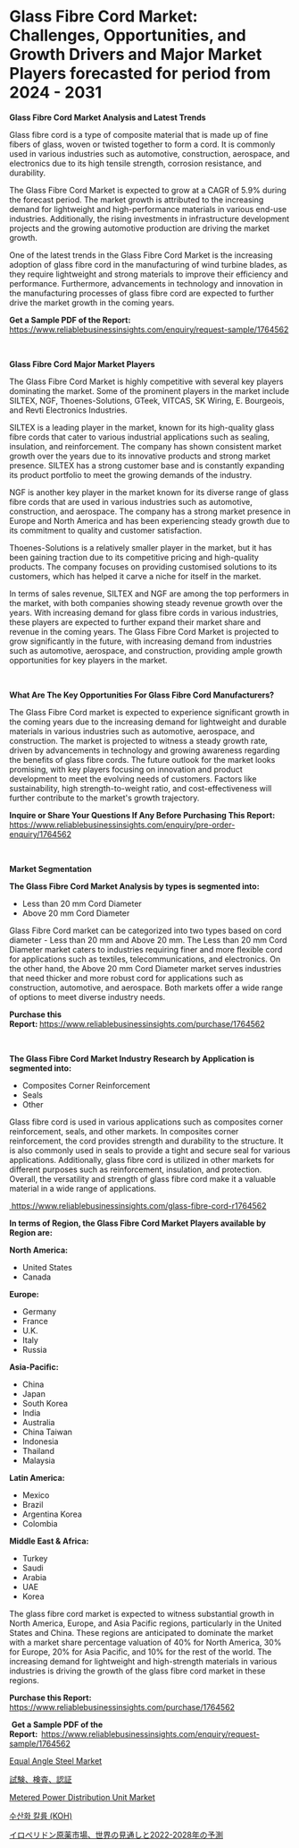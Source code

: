 <p><h1>Glass Fibre Cord Market: Challenges, Opportunities, and Growth Drivers and Major Market Players forecasted for period from 2024 - 2031</h1></p><p><strong>Glass Fibre Cord Market Analysis and Latest Trends</strong></p>
<p><p>Glass fibre cord is a type of composite material that is made up of fine fibers of glass, woven or twisted together to form a cord. It is commonly used in various industries such as automotive, construction, aerospace, and electronics due to its high tensile strength, corrosion resistance, and durability.</p><p>The Glass Fibre Cord Market is expected to grow at a CAGR of 5.9% during the forecast period. The market growth is attributed to the increasing demand for lightweight and high-performance materials in various end-use industries. Additionally, the rising investments in infrastructure development projects and the growing automotive production are driving the market growth.</p><p>One of the latest trends in the Glass Fibre Cord Market is the increasing adoption of glass fibre cord in the manufacturing of wind turbine blades, as they require lightweight and strong materials to improve their efficiency and performance. Furthermore, advancements in technology and innovation in the manufacturing processes of glass fibre cord are expected to further drive the market growth in the coming years.</p></p>
<p><strong>Get a Sample PDF of the Report:&nbsp;</strong> <a href="https://www.reliablebusinessinsights.com/enquiry/request-sample/1764562">https://www.reliablebusinessinsights.com/enquiry/request-sample/1764562</a></p>
<p>&nbsp;</p>
<p><strong>Glass Fibre Cord Major Market Players</strong></p>
<p><p>The Glass Fibre Cord Market is highly competitive with several key players dominating the market. Some of the prominent players in the market include SILTEX, NGF, Thoenes-Solutions, GTeek, VITCAS, SK Wiring, E. Bourgeois, and Revti Electronics Industries.</p><p>SILTEX is a leading player in the market, known for its high-quality glass fibre cords that cater to various industrial applications such as sealing, insulation, and reinforcement. The company has shown consistent market growth over the years due to its innovative products and strong market presence. SILTEX has a strong customer base and is constantly expanding its product portfolio to meet the growing demands of the industry.</p><p>NGF is another key player in the market known for its diverse range of glass fibre cords that are used in various industries such as automotive, construction, and aerospace. The company has a strong market presence in Europe and North America and has been experiencing steady growth due to its commitment to quality and customer satisfaction.</p><p>Thoenes-Solutions is a relatively smaller player in the market, but it has been gaining traction due to its competitive pricing and high-quality products. The company focuses on providing customised solutions to its customers, which has helped it carve a niche for itself in the market.</p><p>In terms of sales revenue, SILTEX and NGF are among the top performers in the market, with both companies showing steady revenue growth over the years. With increasing demand for glass fibre cords in various industries, these players are expected to further expand their market share and revenue in the coming years. The Glass Fibre Cord Market is projected to grow significantly in the future, with increasing demand from industries such as automotive, aerospace, and construction, providing ample growth opportunities for key players in the market.</p></p>
<p>&nbsp;</p>
<p><strong>What Are The Key Opportunities For Glass Fibre Cord Manufacturers?</strong></p>
<p><p>The Glass Fibre Cord market is expected to experience significant growth in the coming years due to the increasing demand for lightweight and durable materials in various industries such as automotive, aerospace, and construction. The market is projected to witness a steady growth rate, driven by advancements in technology and growing awareness regarding the benefits of glass fibre cords. The future outlook for the market looks promising, with key players focusing on innovation and product development to meet the evolving needs of customers. Factors like sustainability, high strength-to-weight ratio, and cost-effectiveness will further contribute to the market's growth trajectory.</p></p>
<p><strong>Inquire or Share Your Questions If Any Before Purchasing This Report:</strong> <a href="https://www.reliablebusinessinsights.com/enquiry/pre-order-enquiry/1764562">https://www.reliablebusinessinsights.com/enquiry/pre-order-enquiry/1764562</a></p>
<p>&nbsp;</p>
<p><strong>Market Segmentation</strong></p>
<p><strong>The Glass Fibre Cord Market Analysis by types is segmented into:</strong></p>
<p><ul><li>Less than 20 mm Cord Diameter</li><li>Above 20 mm Cord Diameter</li></ul></p>
<p><p>Glass Fibre Cord market can be categorized into two types based on cord diameter - Less than 20 mm and Above 20 mm. The Less than 20 mm Cord Diameter market caters to industries requiring finer and more flexible cord for applications such as textiles, telecommunications, and electronics. On the other hand, the Above 20 mm Cord Diameter market serves industries that need thicker and more robust cord for applications such as construction, automotive, and aerospace. Both markets offer a wide range of options to meet diverse industry needs.</p></p>
<p><strong>Purchase this Report:&nbsp;</strong><a href="https://www.reliablebusinessinsights.com/purchase/1764562">https://www.reliablebusinessinsights.com/purchase/1764562</a></p>
<p>&nbsp;</p>
<p><strong>The Glass Fibre Cord Market Industry Research by Application is segmented into:</strong></p>
<p><ul><li>Composites Corner Reinforcement</li><li>Seals</li><li>Other</li></ul></p>
<p><p>Glass fibre cord is used in various applications such as composites corner reinforcement, seals, and other markets. In composites corner reinforcement, the cord provides strength and durability to the structure. It is also commonly used in seals to provide a tight and secure seal for various applications. Additionally, glass fibre cord is utilized in other markets for different purposes such as reinforcement, insulation, and protection. Overall, the versatility and strength of glass fibre cord make it a valuable material in a wide range of applications.</p></p>
<p><a href="https://www.reliablebusinessinsights.com/glass-fibre-cord-r1764562">&nbsp;https://www.reliablebusinessinsights.com/glass-fibre-cord-r1764562</a></p>
<p><strong>In terms of Region, the Glass Fibre Cord Market Players available by Region are:</strong></p>
<p>
    <p> <strong> North America: </strong>
        <ul>
            <li>United States</li>
            <li>Canada</li>
        </ul>
        </p> 
    <p> <strong> Europe: </strong>
        <ul>
            <li>Germany</li>
            <li>France</li>
            <li>U.K.</li>
            <li>Italy</li>
            <li>Russia</li>
        </ul>
        </p> 
    <p> <strong> Asia-Pacific: </strong>
        <ul>
            <li>China</li>
            <li>Japan</li>
            <li>South Korea</li>
            <li>India</li>
            <li>Australia</li>
            <li>China Taiwan</li>
            <li>Indonesia</li>
            <li>Thailand</li>
            <li>Malaysia</li>
        </ul>
        </p> 
    <p> <strong> Latin America: </strong>
        <ul>
            <li>Mexico</li>
            <li>Brazil</li>
            <li>Argentina Korea</li>
            <li>Colombia</li>
        </ul>
        </p> 
    <p> <strong> Middle East & Africa: </strong>
        <ul>
            <li>Turkey</li>
            <li>Saudi</li>
            <li>Arabia</li>
            <li>UAE</li>
            <li>Korea</li>
        </ul>
    </p>
    </p>
<p><p>The glass fibre cord market is expected to witness substantial growth in North America, Europe, and Asia Pacific regions, particularly in the United States and China. These regions are anticipated to dominate the market with a market share percentage valuation of 40% for North America, 30% for Europe, 20% for Asia Pacific, and 10% for the rest of the world. The increasing demand for lightweight and high-strength materials in various industries is driving the growth of the glass fibre cord market in these regions.</p></p>
<p><strong>Purchase this Report: </strong><a href="https://www.reliablebusinessinsights.com/purchase/1764562">https://www.reliablebusinessinsights.com/purchase/1764562</a></p>
<p>&nbsp;<strong>Get a Sample PDF of the Report:&nbsp;&nbsp;</strong><a href="https://www.reliablebusinessinsights.com/enquiry/request-sample/1764562">https://www.reliablebusinessinsights.com/enquiry/request-sample/1764562</a></p>
<p><strong></strong></p>
<p><p><a href="https://github.com/markusgodoy/Market-Research-Report-List-3/blob/main/equal-angle-steel-market.md">Equal Angle Steel Market</a></p><p><a href="https://github.com/KaliMetz2023/Market-Research-Report-List-1/blob/main/1945973134635.md">試験、検査、認証</a></p><p><a href="https://issuu.com/reportprime-2/docs/metered-power-distribution-unit-market-size-2030.p">Metered Power Distribution Unit Market</a></p><p><a href="https://medium.com/@lowellleke20231/%EC%B9%BC%EB%A5%A8-%EC%88%98%EC%82%B0%ED%99%94%EB%AC%BC-koh-%EC%8B%9C%EC%9E%A5-%EA%B7%9C%EB%AA%A8-%EC%8B%9C%EC%9E%A5-%EC%84%B8%EB%B6%84%ED%99%94-%EC%8B%9C%EC%9E%A5-%ED%8A%B8%EB%A0%8C%EB%93%9C-%EB%B0%8F-%EC%84%B1%EC%9E%A5-%EB%B6%84%EC%84%9D-%EC%98%88%EC%B8%A1-2031%EB%85%84%EA%B9%8C%EC%A7%80-c6bfee72d002">수산화 칼륨 (KOH)</a></p><p><a href="https://medium.com/@lonnyguann/%E3%82%B0%E3%83%AD%E3%83%BC%E3%83%90%E3%83%AB%E3%82%A4%E3%83%AD%E3%83%9A%E3%83%AA%E3%83%89%E3%83%B3api%E5%B8%82%E5%A0%B4-%E3%82%B0%E3%83%AD%E3%83%BC%E3%83%90%E3%83%AB%E5%B1%95%E6%9C%9B%E3%81%8A%E3%82%88%E3%81%B32022%E5%B9%B4%E3%81%8B%E3%82%892028%E5%B9%B4%E3%81%BE%E3%81%A7%E3%81%AE%E4%BA%88%E6%B8%AC%E5%B8%82%E5%A0%B4%E3%81%AF-2024%E5%B9%B4%E3%81%8B%E3%82%892031%E5%B9%B4%E3%81%BE%E3%81%A7%E3%81%AE%E6%9C%9F%E9%96%93%E3%81%AB-%E3%81%AE%E5%B9%B4%E9%96%93%E6%88%90%E9%95%B7%E7%8E%87%E3%81%A7%E6%88%90%E9%95%B7%E3%81%99%E3%82%8B%E3%81%A8%E4%BA%88%E6%B8%AC%E3%81%95%E3%82%8C%E3%81%A6%E3%81%84%E3%81%BE%E3%81%99-ff8132b4f9a0">イロペリドン原薬市場、世界の見通しと2022-2028年の予測</a></p></p>